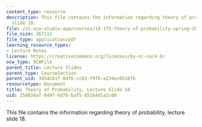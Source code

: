 ```yaml
---
content_type: resource
description: This file contains the information regarding theory of probability, lecture
  slide 18.
file: /ol-ocw-studio-app/courses/18-175-theory-of-probability-spring-2014/258024af849f6d76baf585164d1a2c60_MIT18_175S14_Lecture18.pdf
file_size: 267111
file_type: application/pdf
learning_resource_types:
- Lecture Notes
license: https://creativecommons.org/licenses/by-nc-sa/4.0/
ocw_type: OCWFile
parent_title: Lecture Slides
parent_type: CourseSection
parent_uid: 3d54cb1f-8df6-ccb3-f9fb-a234ec6516fb
resourcetype: Document
title: Theory of Probability, Lecture Slide 18
uid: 258024af-849f-6d76-baf5-85164d1a2c60
---
```

This file contains the information regarding theory of probability, lecture slide 18.